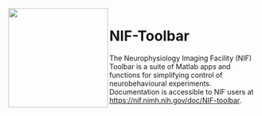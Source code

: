 <img src="https://github.com/Phenomenal-Cat/NIF-Toolbar/blob/main/NTB_Docs/source/_images/Logos/NTB%20Logo%20b.png" width="200px" align="left"> 

# NIF-Toolbar
The Neurophysiology Imaging Facility (NIF) Toolbar is a suite of Matlab apps and functions for simplifying control of neurobehavioural experiments. Documentation is accessible to NIF users at https://nif.nimh.nih.gov/doc/NIF-toolbar.
